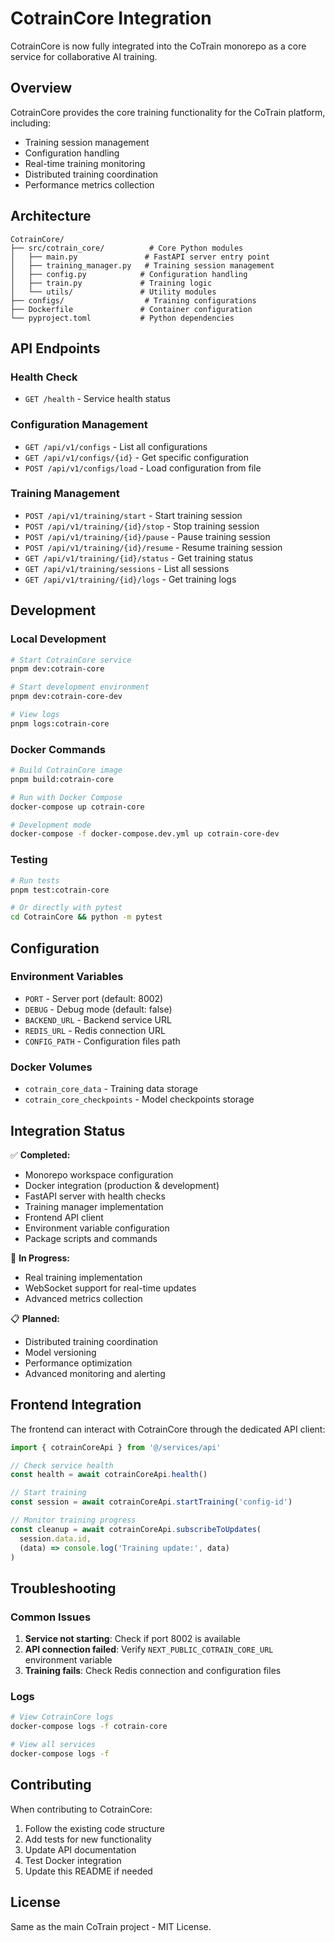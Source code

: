 # CotrainCore Integration

CotrainCore is now fully integrated into the CoTrain monorepo as a core service for collaborative AI training.

## Overview

CotrainCore provides the core training functionality for the CoTrain platform, including:

- Training session management
- Configuration handling
- Real-time training monitoring
- Distributed training coordination
- Performance metrics collection

## Architecture

```
CotrainCore/
├── src/cotrain_core/          # Core Python modules
│   ├── main.py               # FastAPI server entry point
│   ├── training_manager.py   # Training session management
│   ├── config.py            # Configuration handling
│   ├── train.py             # Training logic
│   └── utils/               # Utility modules
├── configs/                  # Training configurations
├── Dockerfile               # Container configuration
└── pyproject.toml           # Python dependencies
```

## API Endpoints

### Health Check
- `GET /health` - Service health status

### Configuration Management
- `GET /api/v1/configs` - List all configurations
- `GET /api/v1/configs/{id}` - Get specific configuration
- `POST /api/v1/configs/load` - Load configuration from file

### Training Management
- `POST /api/v1/training/start` - Start training session
- `POST /api/v1/training/{id}/stop` - Stop training session
- `POST /api/v1/training/{id}/pause` - Pause training session
- `POST /api/v1/training/{id}/resume` - Resume training session
- `GET /api/v1/training/{id}/status` - Get training status
- `GET /api/v1/training/sessions` - List all sessions
- `GET /api/v1/training/{id}/logs` - Get training logs

## Development

### Local Development

```bash
# Start CotrainCore service
pnpm dev:cotrain-core

# Start development environment
pnpm dev:cotrain-core-dev

# View logs
pnpm logs:cotrain-core
```

### Docker Commands

```bash
# Build CotrainCore image
pnpm build:cotrain-core

# Run with Docker Compose
docker-compose up cotrain-core

# Development mode
docker-compose -f docker-compose.dev.yml up cotrain-core-dev
```

### Testing

```bash
# Run tests
pnpm test:cotrain-core

# Or directly with pytest
cd CotrainCore && python -m pytest
```

## Configuration

### Environment Variables

- `PORT` - Server port (default: 8002)
- `DEBUG` - Debug mode (default: false)
- `BACKEND_URL` - Backend service URL
- `REDIS_URL` - Redis connection URL
- `CONFIG_PATH` - Configuration files path

### Docker Volumes

- `cotrain_core_data` - Training data storage
- `cotrain_core_checkpoints` - Model checkpoints storage

## Integration Status

✅ **Completed:**
- Monorepo workspace configuration
- Docker integration (production & development)
- FastAPI server with health checks
- Training manager implementation
- Frontend API client
- Environment variable configuration
- Package scripts and commands

🔄 **In Progress:**
- Real training implementation
- WebSocket support for real-time updates
- Advanced metrics collection

📋 **Planned:**
- Distributed training coordination
- Model versioning
- Performance optimization
- Advanced monitoring and alerting

## Frontend Integration

The frontend can interact with CotrainCore through the dedicated API client:

```typescript
import { cotrainCoreApi } from '@/services/api'

// Check service health
const health = await cotrainCoreApi.health()

// Start training
const session = await cotrainCoreApi.startTraining('config-id')

// Monitor training progress
const cleanup = await cotrainCoreApi.subscribeToUpdates(
  session.data.id,
  (data) => console.log('Training update:', data)
)
```

## Troubleshooting

### Common Issues

1. **Service not starting**: Check if port 8002 is available
2. **API connection failed**: Verify `NEXT_PUBLIC_COTRAIN_CORE_URL` environment variable
3. **Training fails**: Check Redis connection and configuration files

### Logs

```bash
# View CotrainCore logs
docker-compose logs -f cotrain-core

# View all services
docker-compose logs -f
```

## Contributing

When contributing to CotrainCore:

1. Follow the existing code structure
2. Add tests for new functionality
3. Update API documentation
4. Test Docker integration
5. Update this README if needed

## License

Same as the main CoTrain project - MIT License.